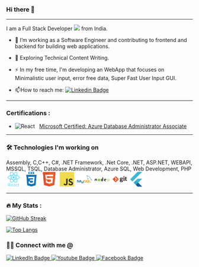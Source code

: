 ### Hi there 👋

<!--
**chandansomani/chandansomani** is a ✨ _special_ ✨ repository because its `README.md` (this file) appears on your GitHub profile.

Here are some ideas to get you started:

- 🔭 I’m currently working on ...
- 🌱 I’m currently learning ...
- 👯 I’m looking to collaborate on ...
- 🤔 I’m looking for help with ...
- 💬 Ask me about ...
- 📫 How to reach me: ...
- 😄 Pronouns: ...
- ⚡ Fun fact: ...
-->

---


I am a Full Stack Developer <img src="https://media.giphy.com/media/WUlplcMpOCEmTGBtBW/giphy.gif" width="30"> from India.


- :telescope: I’m working as a Software Engineer and contributing to frontend and backend for building web applications.

- :seedling: Exploring Technical Content Writing.

- :zap: In my free time, I'm developing an WebApp that focuses on Minimalistic user input, error free data, Super Fast User Input GUI.

- :mailbox:How to reach me: [![Linkedin Badge](https://img.shields.io/badge/-chandansomani-blue?style=flat&logo=Linkedin&logoColor=white)](https://www.linkedin.com/in/chandansomani)

---
### Certifications :
-   <img src="https://learn.microsoft.com/en-us/media/learn/certification/badges/microsoft-certified-associate-badge.svg?branch=main" title="React" alt="React" width="80" height="80"/> &nbsp; [Microsoft Certified: Azure Database Administrator Associate](https://learn.microsoft.com/api/credentials/share/en-us/ChandanSomani-5876/E9F9343ED01E0C18?sharingId=2B0BE070152ACECE)


---

### :hammer_and_wrench: Technologies I'm working on
<div>
  Assembly, C,C++, C#, .NET Framework, .Net Core, .NET, ASP.NET, WEBAPI, MSSQL, TSQL, Database Administrator, Azure SQL, Web Development, PHP 
  <img src="https://github.com/devicons/devicon/blob/master/icons/react/react-original-wordmark.svg" title="React" alt="React" width="40" height="40"/>&nbsp;
  <img src="https://github.com/devicons/devicon/blob/master/icons/css3/css3-plain-wordmark.svg"  title="CSS3" alt="CSS" width="40" height="40"/>&nbsp;
  <img src="https://github.com/devicons/devicon/blob/master/icons/html5/html5-original.svg" title="HTML5" alt="HTML" width="40" height="40"/>&nbsp;
  <img src="https://github.com/devicons/devicon/blob/master/icons/javascript/javascript-original.svg" title="JavaScript" alt="JavaScript" width="40" height="40"/>&nbsp;
  <img src="https://github.com/devicons/devicon/blob/master/icons/mysql/mysql-original-wordmark.svg" title="MySQL"  alt="MySQL" width="40" height="40"/>&nbsp;
  <img src="https://github.com/devicons/devicon/blob/master/icons/nodejs/nodejs-original-wordmark.svg" title="NodeJS" alt="NodeJS" width="40" height="40"/>&nbsp;
  <img src="https://github.com/devicons/devicon/blob/master/icons/git/git-original-wordmark.svg" title="Git" **alt="Git" width="40" height="40"/>
  <img src="https://github.com/devicons/devicon/blob/master/icons/flutter/flutter-original.svg" title="Flutter" alt="Flutter" width="40" height="40"/>&nbsp;  
</div>

---

### :fire: My Stats :
[![GitHub Streak](http://github-readme-streak-stats.herokuapp.com?user=chandansomani&theme=dark&background=000000)](https://git.io/streak-stats)


[![Top Langs](https://github-readme-stats.vercel.app/api/top-langs/?username=chandansomani&layout=compact&theme=vision-friendly-dark)](https://github.com/anuraghazra/github-readme-stats)


### :man_technologist: Connect with me @
<div id="badges">
  <a href="https://www.linkedin.com/in/chandansomani">
    <img src="https://img.shields.io/badge/LinkedIn-blue?style=for-the-badge&logo=linkedin&logoColor=white" alt="LinkedIn Badge"/>
  </a>
  <a href="https://www.youtube.com/chandansomani">
    <img src="https://img.shields.io/badge/YouTube-red?style=for-the-badge&logo=youtube&logoColor=white" alt="Youtube Badge"/>
  </a>
  <a href="https://www.facebook.com/chandan.somani">
    <img src="https://img.shields.io/badge/Facebook-blue?style=for-the-badge&logo=facebook&logoColor=white" alt="Facebook Badge"/>
  </a>  
</div>
